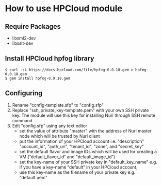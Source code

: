How to use HPCloud module
=========================

Require Packages
----------------
- libxml2-dev
- libxslt-dev

Install HPCloud hpfog library
-----------------------------
	$ curl -sL https://docs.hpcloud.com/file/hpfog-0.0.18.gem > hpfog-0.0.18.gem
	$ gem install hpfog-0.0.18.gem

Configuring
-----------
1. Rename "config-template.sfp" to "config.sfp"
2. Replace "ssh_private_key-template.pem" with your own SSH private
   key. The module will use this key for installing Nuri through
   SSH remote command
3. Edit "config.sfp" using any text editor
	- set the value of attribute "master" with the address of Nuri
     master node which will be trusted by Nuri client
	- put the information of your HPCloud account i.e. "description"
	  "account_id", "auth_uri", "tenant_id", "zone", and
	  "secret_key"
	- set the default flavor and image IDs which will be used for
	  creating a VM ("default_flavor_id" and "default_image_id")
	- set the key-name of your SSH private key in "default_key_name"
     e.g. if you have a key-name "default" in your HPCloud account,
	- use this key-name as the filename of your private key
	  e.g. "default.pem"
